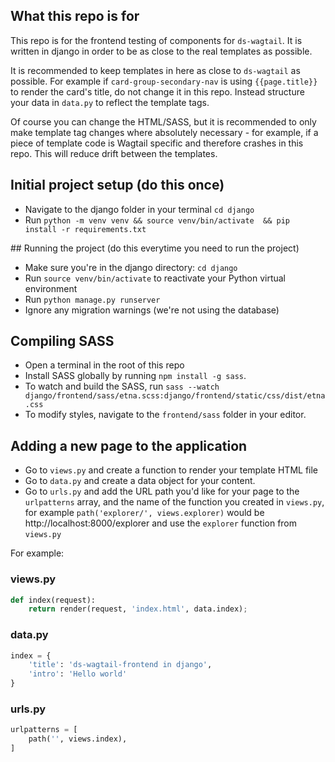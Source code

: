 ## What this repo is for

This repo is for the frontend testing of components for `ds-wagtail`. It is written in django in order to be as close to the real templates as possible. 

It is recommended to keep templates in here as close to `ds-wagtail` as possible. For example if `card-group-secondary-nav` is using `{{page.title}}` to render the card's title, do not change it in this repo. Instead structure your data in `data.py` to reflect the template tags.

Of course you can change the HTML/SASS, but it is recommended to only make template tag changes where absolutely necessary - for example, if a piece of template code is Wagtail specific and therefore crashes in this repo. This will reduce drift between the templates.

## Initial project setup (do this once)

- Navigate to the django folder in your terminal `cd django`
- Run `python -m venv venv && source venv/bin/activate  && pip install -r requirements.txt`

## Running the project (do this everytime you need to run the project)
- Make sure you're in the django directory: `cd django`
- Run `source venv/bin/activate` to reactivate your Python virtual environment
- Run `python manage.py runserver`
- Ignore any migration warnings (we're not using the database)


## Compiling SASS
- Open a terminal in the root of this repo
- Install SASS globally by running `npm install -g sass`.
- To watch and build the SASS, run `sass --watch django/frontend/sass/etna.scss:django/frontend/static/css/dist/etna.css`
- To modify styles, navigate to the `frontend/sass` folder in your editor.

## Adding a new page to the application

- Go to `views.py` and create a function to render your template HTML file
- Go to `data.py` and create a data object for your content. 
- Go  to `urls.py` and add the URL path you'd like for your page to the `urlpatterns` array, and the name of the function you created in `views.py`, for example `path('explorer/', views.explorer)` would be http://localhost:8000/explorer and use the `explorer` function from `views.py`

For example:

### views.py
```python
def index(request):
    return render(request, 'index.html', data.index);
```

### data.py
```python
index = {
    'title': 'ds-wagtail-frontend in django',
    'intro': 'Hello world'
}
```

### urls.py
```python
urlpatterns = [
    path('', views.index),
]
```